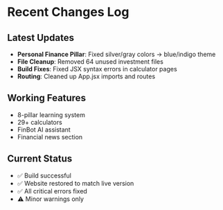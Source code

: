 # Recent Changes Log

## Latest Updates
- **Personal Finance Pillar**: Fixed silver/gray colors → blue/indigo theme
- **File Cleanup**: Removed 64 unused investment files
- **Build Fixes**: Fixed JSX syntax errors in calculator pages
- **Routing**: Cleaned up App.jsx imports and routes

## Working Features
- 8-pillar learning system
- 29+ calculators
- FinBot AI assistant
- Financial news section

## Current Status
- ✅ Build successful
- ✅ Website restored to match live version
- ✅ All critical errors fixed
- ⚠️ Minor warnings only